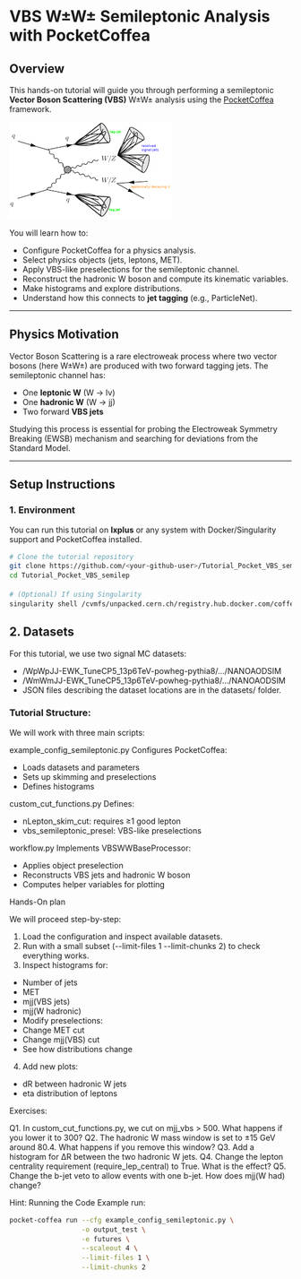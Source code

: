 # VBS W±W± Semileptonic Analysis with PocketCoffea

## Overview

This hands-on tutorial will guide you through performing a semileptonic **Vector Boson Scattering (VBS)** W±W± analysis using the [PocketCoffea](https://github.com/PocketCoffea) framework.

![VBS WW Semilptonic](semilep.png)

You will learn how to:
- Configure PocketCoffea for a physics analysis.
- Select physics objects (jets, leptons, MET).
- Apply VBS-like preselections for the semileptonic channel.
- Reconstruct the hadronic W boson and compute its kinematic variables.
- Make histograms and explore distributions.
- Understand how this connects to **jet tagging** (e.g., ParticleNet).

---

## Physics Motivation

Vector Boson Scattering is a rare electroweak process where two vector bosons (here W±W±) are produced with two forward tagging jets. The semileptonic channel has:
- One **leptonic W** (W → lν)  
- One **hadronic W** (W → jj)  
- Two forward **VBS jets**  

Studying this process is essential for probing the Electroweak Symmetry Breaking (EWSB) mechanism and searching for deviations from the Standard Model.

---

## Setup Instructions

### 1. Environment
You can run this tutorial on **lxplus** or any system with Docker/Singularity support and PocketCoffea installed.

```bash
# Clone the tutorial repository
git clone https://github.com/<your-github-user>/Tutorial_Pocket_VBS_semilep.git
cd Tutorial_Pocket_VBS_semilep

# (Optional) If using Singularity
singularity shell /cvmfs/unpacked.cern.ch/registry.hub.docker.com/coffeateam/coffea-dask:latest
```

## 2. Datasets 

For this tutorial, we use two signal MC datasets:
* /WpWpJJ-EWK_TuneCP5_13p6TeV-powheg-pythia8/.../NANOAODSIM
* /WmWmJJ-EWK_TuneCP5_13p6TeV-powheg-pythia8/.../NANOAODSIM
* JSON files describing the dataset locations are in the datasets/ folder.

### Tutorial Structure:

We will work with three main scripts:

example_config_semileptonic.py
Configures PocketCoffea:
* Loads datasets and parameters
* Sets up skimming and preselections
* Defines histograms

custom_cut_functions.py
Defines:
* nLepton_skim_cut: requires ≥1 good lepton
* vbs_semileptonic_presel: VBS-like preselections

workflow.py
Implements VBSWWBaseProcessor:
* Applies object preselection
* Reconstructs VBS jets and hadronic W boson
* Computes helper variables for plotting

Hands-On plan

We will proceed step-by-step:

1. Load the configuration and inspect available datasets.
2. Run with a small subset (--limit-files 1 --limit-chunks 2) to check everything works.
3. Inspect histograms for:
* Number of jets
* MET
* mjj(VBS jets)
* mjj(W hadronic)
* Modify preselections:
* Change MET cut
* Change mjj(VBS) cut
* See how distributions change
4. Add new plots:
* dR between hadronic W jets
* eta distribution of leptons

Exercises:

Q1. In custom_cut_functions.py, we cut on mjj_vbs > 500. What happens if you lower it to 300?
Q2. The hadronic W mass window is set to ±15 GeV around 80.4. What happens if you remove this window?
Q3. Add a histogram for ΔR between the two hadronic W jets.
Q4. Change the lepton centrality requirement (require_lep_central) to True. What is the effect?
Q5. Change the b-jet veto to allow events with one b-jet. How does mjj(W had) change?

Hint: Running the Code
Example run:

```bash
pocket-coffea run --cfg example_config_semileptonic.py \
                  -o output_test \
                  -e futures \
                  --scaleout 4 \
                  --limit-files 1 \
                  --limit-chunks 2
```
